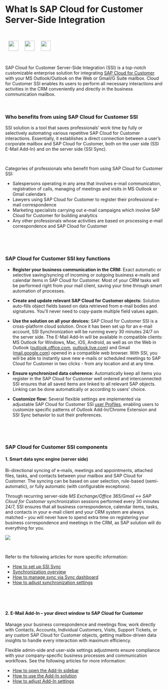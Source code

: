 # What Is SAP Cloud for Customer Server-Side Integration  

&nbsp;

<span style="color: #e74125;font-size: 17px;font-weight: 700;line-height: 30px;padding: 0px 10px;outline: none;border-radius: 2px;text-decoration: none;background-color: #fff;display: inline-block;border: 0px solid #000;transition: .3s all;width: auto;"><img src="https://revenuegrid.com/revenue-inbox/wp-content/uploads/Exchange1.svg" style="display: inline-block;vertical-align: middle;height: 32px;object-fit: contain;"></span><span style="color: #e74125;font-size: 17px;font-weight: 700;line-height: 30px;padding: 0px 10px;outline: none;border-radius: 2px;text-decoration: none;background-color: #fff;display: inline-block;border: 0px solid #000;transition: .3s all;width: auto;"><img src="https://revenuegrid.com/revenue-inbox/wp-content/uploads/Office365.svg" style="display: inline-block;vertical-align: middle;height: 32px;object-fit: contain;"></span><span style="color: #e74125;font-size: 17px;font-weight: 700;line-height: 30px;padding: 0px 10px;outline: none;border-radius: 0px;text-decoration: none;background-color: #fff;display: inline-block;border: 0px solid #000;transition: .3s all;width: auto;"><img src="https://smartcloudconnect.io/wp-content/uploads/2021/08/logo-Gmail.jpg" style="display: inline-block;vertical-align: middle;height: 32px;object-fit: contain;"></span> 

&nbsp;

SAP Cloud for Customer Server-Side Integration (SSI) is a top-notch customizable enterprise solution for integrating [SAP Cloud for Customer](http://www.sap.com/community/topics/cloud-for-customer.html) with your MS Outlook/Outlook on the Web or Gmail/G Suite mailbox. Cloud for Customer SSI enables its users to perform all necessary interactions and activities in the CRM conveniently and directly in the business communication mailbox.  

&nbsp;  

### Who benefits from using SAP Cloud for Customer SSI

SSI solution is a tool that saves professionals’ work time by fully or selectively automating various repetitive SAP Cloud for Customer interactions. Essentially, it establishes a direct connection between a user’s corporate mailbox and SAP Cloud for Customer, both on the user side (SSI E-Mail Add-In) and on the server side (SSI Sync).  

&nbsp;

Categories of professionals who benefit from using SAP Cloud for Customer SSI:

- Salespersons operating in any area that involves e-mail communication, registration of calls, managing of meetings and visits in MS Outlook or Gmail calendars  
- Lawyers using SAP Cloud for Customer to register their professional e-mail correspondence  
- Marketing specialists carrying out e-mail campaigns which involve SAP Cloud for Customer for building analytics  
- Any other professionals whose activities are based on processing e-mail correspondence and SAP Cloud for Customer  

&nbsp;

&nbsp;

### SAP Cloud for Customer SSI key functions

- **Register your business communication in the CRM:** Exact automatic or selective saving/syncing of incoming or outgoing business e-mails and calendar items in SAP Cloud for Customer. Most of your CRM tasks will be performed right from your mail client, saving your time through smart automation of processes.  
  
- **Create and update relevant SAP Cloud for Customer objects:** Solution auto-fills object fields based on data retrieved from e-mail bodies and signatures. You'll never need to copy-paste multiple field values again.  
  
- **Use the solution on all your devices:** SAP Cloud for Customer SSI is a cross-platform cloud solution. Once it has been set up for an e-mail account, SSI Synchronization will be running every 30 minutes 24/7 on the server side. The E-Mail Add-In will be available in compatible clients: MS Outlook for Windows, Mac, iOS, Android, as well as on the Web in Outlook ([outlook.office.com](https://outlook.office.com), [outlook.live.com](https://outlook.live.com)) and Gmail ([mail.google.com](https://mail.google.com)) opened in a compatible web browser. With SSI, you will be able to instantly save new e-mails or scheduled meetings to SAP Cloud for Customer in two clicks - from any location and at any time.  
  
- **Ensure synchronized data coherence:** Automatically keep all items you register in the SAP Cloud for Customer well ordered and interconnected: SSI ensures that all saved items are linked to all relevant SAP objects. Linking can be done automatically or according to users' choice.  
  
- **Customize flow:** Several flexible settings are implemented via adjustable SAP Cloud for Customer SSI [user Profiles](../How-to-Open-Your-C4C-SSI-Settings-Profile/), enabling users to customize specific patterns of Outlook Add-In/Chrome Extension and SSI Sync behavior to suit their preferences.  

&nbsp;

&nbsp;

### SAP Cloud for Customer SSI components

#### 1\. Smart data sync engine (server side)

Bi-directional syncing of e-mails, meetings and appointments, attached files, tasks, and contacts between your mailbox and SAP Cloud for Customer. The syncing can be based on user selection, rule-based (semi-automatic), or fully automatic (with configurable exceptions).  

Through recurring server-side *MS Exchange/Office 365/Gmail ↔ SAP Cloud for Customer* synchronization sessions performed every 30 minutes 24/7, SSI ensures that all business correspondence, calendar items, tasks, and contacts in your e-mail client and your CRM system are always matched – you will never have to spend extra time on registering your business correspondence and meetings in the CRM, as SAP solution will do everything for you.

![](../assets/images/Article1/sync.png)

&nbsp;

Refer to the following articles for more specific information:

- [How to set up SSI Sync](../How-to-Configure-User/)  
- [Synchronization overview](../C4C-SSI-Sync-Overview/)  
- [How to manage sync via Sync dashboard](../Synchronization-Dashboard/)  
- [How to adjust synchronization settings](../Customization-Settings-Sync/)  

&nbsp;

&nbsp;

#### 2\. E-Mail Add-In – your direct window to SAP Cloud for Customer

Manage your business correspondence and meetings flow, work directly with Contacts, Accounts, Individual Customers, Visits, Support Tickets, or any custom SAP Cloud for Customer objects, getting mailbox-driven data insights to handle every interaction with maximum efficiency.

Flexible admin-side and user-side settings adjustments ensure compliance with your company-specific business processes and communication workflows. See the following articles for more information:

- [How to open the Add-In sidebar](../How-to-Open-C4C-SSI-Sidebar/)  
- [How to use the Add-In solution](../How-to-Use-C4C-SSI/)  
- [How to adjust Add-In settings](../Customization-Settings-Addin/)  

&nbsp;
<!--
![](../assets/images/Article1/inerface.png)  
-->
&nbsp;
